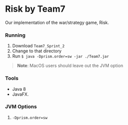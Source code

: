 # Risk by Team7

Our implementation of the war/strategy game, Risk.

### Running

1. Download `Team7_Sprint_2`
2. Change to that directory
3. Run `$ java -Dprism.order=sw -jar ./Team7.jar`

> **Note**: MacOS users should leave out the JVM option

### Tools

- Java 8
- JavaFX.

### JVM Options

1. `-Dprism.order=sw`
